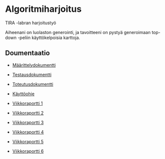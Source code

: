 # Algoritmiharjoitus

TIRA -labran harjoitustyö

Aiheenani on luolaston generointi, ja tavoitteeni on pystyä generoimaan top-down -peliin käyttökelpoisia karttoja.

## Doumentaatio
- [Määrittelydokumentti](https://github.com/UncSald/Algoritmiharjoitus/blob/main/Dokumentaatio/M%C3%A4%C3%A4rittelydokumentti.pdf)
    
- [Testausdokumentti](https://github.com/UncSald/Algoritmiharjoitus/blob/main/Dokumentaatio/Testausdokumentti.md)
    
- [Toteutusdokumentti](https://github.com/UncSald/Algoritmiharjoitus/blob/main/Dokumentaatio/Toteutusdokumentti.md)
    
- [Käyttöohje](https://github.com/UncSald/Algoritmiharjoitus/blob/main/Dokumentaatio/Kayttoohje.md)

- [Viikkoraportti 1](https://github.com/UncSald/Algoritmiharjoitus/blob/main/Dokumentaatio/Viikkoraportit/Viikkoraportti_1.pdf)

- [Viikkoraportti 2](https://github.com/UncSald/Algoritmiharjoitus/blob/main/Dokumentaatio/Viikkoraportit/Viikkoraportti_2.pdf)
    
- [Viikkoraportti 3](https://github.com/UncSald/Algoritmiharjoitus/blob/main/Dokumentaatio/Viikkoraportit/Viikkoraportti_3.pdf)

- [Viikkoraportti 4](https://github.com/UncSald/Algoritmiharjoitus/blob/main/Dokumentaatio/Viikkoraportit/Viikkoraportti_4.pdf)

- [Viikkoraportti 5](https://github.com/UncSald/Algoritmiharjoitus/blob/main/Dokumentaatio/Viikkoraportit/Viikkoraportti_5.pdf)

- [Viikkoraportti 6](https://github.com/UncSald/Algoritmiharjoitus/blob/main/Dokumentaatio/Viikkoraportit/Viikkoraportti_6.pdf)